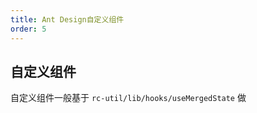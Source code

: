 ```yaml
---
title: Ant Design自定义组件
order: 5
---
```


## 自定义组件

自定义组件一般基于 `rc-util/lib/hooks/useMergedState` 做

<code src="../../components/popoverComponentDemo.tsx" />
